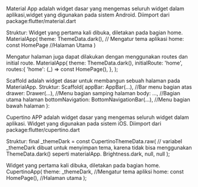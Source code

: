 Material App adalah widget dasar yang mengemas seluruh widget dalam aplikasi,widget yang digunakan pada sistem Android. Diimport dari package:flutter/material.dart

Struktur:
Widget yang pertama kali dibuka, diletakan pada bagian home.
MaterialApp(
theme: ThemeData.dark(), // Mengatur tema aplikasi
home: const HomePage //Halaman Utama
)

Mengatur halaman juga dapat dilakukan dengan menggunakan routes dan initial route.
MaterialApp(
theme: ThemeData.dark(),
initialRoute: 'home',
routes:{
'home': (\_) => const HomePage(),
},
);

Scaffold adalah widget dasar untuk membangun sebuah halaman pada MaterialApp.
Struktur:
Scaffold(
appBar: AppBar(...), //Bar menu bagian atas
drawer: Drawer(...), //Menu bagian samping halaman
body: ..., //Bagian utama halaman
bottomNavigation: BottomNavigationBar(...), //Menu bagian bawah halaman
):

Cupertino APP adalah widget dasar yang mengemas seluruh widget dalam aplikasi. Widget yang digunakan pada sistem iOS. Diimport dari package:flutter/cupertino.dart

Struktur:
final \_themeDark = const CupertinoThemeData.raw( // variabel \_themeDark dibuat untuk menyimpan tema, karena tidak bisa menggunakan ThemeData.dark() seperti materialApp.
Brightness.dark,
null,
null
);

Widget yang pertama kali dibuka, diletakan pada bagian home.
CupertinoApp(
theme: \_themeDark, //Mengatur tema apliksi
home: const HomePage(), //Halaman utama
);
